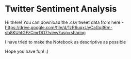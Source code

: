 # Twitter Sentiment Analysis

Hi there! You can download the .csv tweet data from here - https://drive.google.com/file/d/1zR6uqxUyCaGq36m-sb8KUhtGFzCmrDO7/view?usp=sharing

I have tried to make the Notebook as descriptive as possible

Hope you have fun! :)
